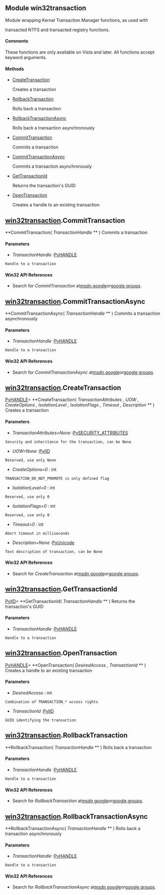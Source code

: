 
## Module win32transaction

Module wrapping Kernal Transaction Manager functions, as used with 

transacted NTFS and transacted registry functions.

#### Comments
These functions are only available on Vista and later.
All functions accept keyword arguments.

#### Methods


  - [CreateTransaction](win32transaction.md#win32transactionCreateTransaction)

    Creates a transaction&nbsp;

  - [RollbackTransaction](win32transaction.md#win32transactionRollbackTransaction)

    Rolls back a transaction&nbsp;

  - [RollbackTransactionAsync](win32transaction.md#win32transactionRollbackTransactionAsync)

    Rolls back a transaction asynchronously&nbsp;

  - [CommitTransaction](win32transaction.md#win32transactionCommitTransaction)

    Commits a transaction&nbsp;

  - [CommitTransactionAsync](win32transaction.md#win32transactionCommitTransactionAsync)

    Commits a transaction asynchronously&nbsp;

  - [GetTransactionId](win32transaction.md#win32transactionGetTransactionId)

    Returns the transaction's GUID&nbsp;

  - [OpenTransaction](win32transaction.md#win32transactionOpenTransaction)

    Creates a handle to an existing transaction&nbsp;

## [win32transaction](README.md#win32transaction).CommitTransaction

 **CommitTransaction( *TransactionHandle* ** )
Commits a transaction

#### Parameters


  -  *TransactionHandle* :[PyHANDLE](README.md#PyHANDLE)

    Handle to a transaction

#### Win32 API References


  - Search for *CommitTransaction* at[msdn](README.md#http://search.msdn.microsoft.com/search/results.aspx?view=msdn&query=CommitTransaction),[google](README.md#http://www.google.com/search?q=CommitTransaction)or[google groups](README.md#http://groups.google.com/groups?q=CommitTransaction).

## [win32transaction](README.md#win32transaction).CommitTransactionAsync

 **CommitTransactionAsync( *TransactionHandle* ** )
Commits a transaction asynchronously

#### Parameters


  -  *TransactionHandle* :[PyHANDLE](README.md#PyHANDLE)

    Handle to a transaction

#### Win32 API References


  - Search for *CommitTransactionAsync* at[msdn](README.md#http://search.msdn.microsoft.com/search/results.aspx?view=msdn&query=CommitTransactionAsync),[google](README.md#http://www.google.com/search?q=CommitTransactionAsync)or[google groups](README.md#http://groups.google.com/groups?q=CommitTransactionAsync).

## [win32transaction](README.md#win32transaction).CreateTransaction

[PyHANDLE](README.md#PyHANDLE)= **CreateTransaction( *TransactionAttributes*  *, UOW*  *, CreateOptions*  *, IsolationLevel*  *, IsolationFlags*  *, Timeout*  *, Description* ** )
Creates a transaction

#### Parameters


  -  *TransactionAttributes=None* :[PySECURITY_ATTRIBUTES](PySECURITY.md#PySECURITYATTRIBUTES)

    Security and inheritance for the transaction, can be None

  -  *UOW=None* :[PyIID](README.md#PyIID)

    Reserved, use only None

  -  *CreateOptions=0* : int

    TRANSACTION_DO_NOT_PROMOTE is only defined flag

  -  *IsolationLevel=0* : int

    Reserved, use only 0

  -  *IsolationFlags=0* : int

    Reserved, use only 0

  -  *Timeout=0* : int

    Abort timeout in milliseconds

  -  *Description=None* :[PyUnicode](README.md#PyUnicode)

    Text description of transaction, can be None

#### Win32 API References


  - Search for *CreateTransaction* at[msdn](README.md#http://search.msdn.microsoft.com/search/results.aspx?view=msdn&query=CreateTransaction),[google](README.md#http://www.google.com/search?q=CreateTransaction)or[google groups](README.md#http://groups.google.com/groups?q=CreateTransaction).

## [win32transaction](README.md#win32transaction).GetTransactionId

[PyIID](README.md#PyIID)= **GetTransactionId( *TransactionHandle* ** )
Returns the transaction's GUID

#### Parameters


  -  *TransactionHandle* :[PyHANDLE](README.md#PyHANDLE)

    Handle to a transaction

## [win32transaction](README.md#win32transaction).OpenTransaction

[PyHANDLE](README.md#PyHANDLE)= **OpenTransaction( *DesiredAccess*  *, TransactionId* ** )
Creates a handle to an existing transaction

#### Parameters


  -  *DesiredAccess* : int

    Combination of TRANSACTION_* access rights

  -  *TransactionId* :[PyIID](README.md#PyIID)

    GUID identifying the transaction

## [win32transaction](README.md#win32transaction).RollbackTransaction

 **RollbackTransaction( *TransactionHandle* ** )
Rolls back a transaction

#### Parameters


  -  *TransactionHandle* :[PyHANDLE](README.md#PyHANDLE)

    Handle to a transaction

#### Win32 API References


  - Search for *RollbackTransaction* at[msdn](README.md#http://search.msdn.microsoft.com/search/results.aspx?view=msdn&query=RollbackTransaction),[google](README.md#http://www.google.com/search?q=RollbackTransaction)or[google groups](README.md#http://groups.google.com/groups?q=RollbackTransaction).

## [win32transaction](README.md#win32transaction).RollbackTransactionAsync

 **RollbackTransactionAsync( *TransactionHandle* ** )
Rolls back a transaction asynchronously

#### Parameters


  -  *TransactionHandle* :[PyHANDLE](README.md#PyHANDLE)

    Handle to a transaction

#### Win32 API References


  - Search for *RollbackTransactionAsync* at[msdn](README.md#http://search.msdn.microsoft.com/search/results.aspx?view=msdn&query=RollbackTransactionAsync),[google](README.md#http://www.google.com/search?q=RollbackTransactionAsync)or[google groups](README.md#http://groups.google.com/groups?q=RollbackTransactionAsync).